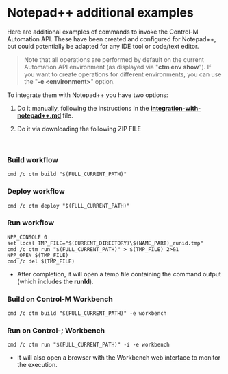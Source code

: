 # Notepad++ additional examples

Here are additional examples of commands to invoke the Control-M Automation API. These have been created and configured for Notepad++, but could potentially be adapted for any IDE tool or code/text editor.

> Note that all operations are performed by default on the current Automation API environment (as displayed via "**ctm env show**"). If you want to create operations for different environments, you can use the "**-e \<environment>**" option.
   
To integrate them with Notepad++ you have two options:

   1. Do it manually, following the instructions in the [**integration-with-notepad++.md**](/601-integration-with-ides-and-code-editors/integration-with-notepad++.md) file. 
   
   2. Do it via downloading the following ZIP FILE

<br>

### Build workflow
```cmd /c ctm build "$(FULL_CURRENT_PATH)"```

### Deploy workflow
```cmd /c ctm deploy "$(FULL_CURRENT_PATH)"```

### Run workflow
```
NPP_CONSOLE 0
set local TMP_FILE="$(CURRENT_DIRECTORY)\$(NAME_PART)_runid.tmp"
cmd /c ctm run "$(FULL_CURRENT_PATH)" > $(TMP_FILE) 2>&1
NPP_OPEN $(TMP_FILE)
cmd /c del $(TMP_FILE)
```
* After completion, it will open a temp file containing the command output (which includes the **runId**).

### Build on Control-M Workbench
```cmd /c ctm build "$(FULL_CURRENT_PATH)" -e workbench```

### Run on Control-; Workbench
```cmd /c ctm run "$(FULL_CURRENT_PATH)" -i -e workbench```
* It will also open a browser with the Workbench web interface to monitor the execution.
